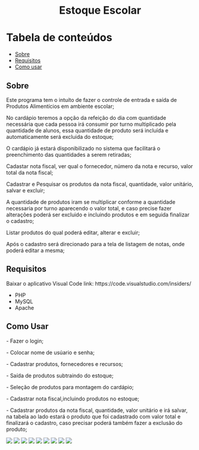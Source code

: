 <h1 align="center">Estoque Escolar</h1>

Tabela de conteúdos
=================
<!--ts-->
   * [Sobre](#Sobre)
   * [Requisitos](#requisitos)
   * [Como usar](#como-usar)
   
<!--te-->
<h2>Sobre</h2>         
<p> Este programa tem o intuíto de fazer o controle de entrada e saída de Produtos Alimentícios em ambiente escolar;</p>
<p> No cardápio teremos a opção da refeição do dia com quantidade necessária que cada pessoa irá consumir por turno multiplicado pela quantidade de alunos, essa quantidade de produto será incluída e automaticamente será excluida do estoque;</p>
<p> O cardápio já estará disponibilizado no sistema que facilitará o preenchimento das quantidades a serem retiradas;</p>
<p> Cadastar nota fiscal, ver qual o fornecedor, número da nota e recurso, valor total da nota fiscal;</p>
<p> Cadastrar e Pesquisar os produtos da nota fiscal, quantidade, valor unitário, salvar e excluir;</p>
<p> A quantidade de produtos iram se multiplicar conforme a quantidade necessaria por turno aparecendo o valor total, e caso precise fazer alterações poderá ser excluido e incluindo produtos e em seguida finalizar o cadastro;</p>
<p> Listar produtos do qual poderá editar, alterar e excluir;</p>
<p> Após o cadastro será direcionado para a tela de listagem de notas, onde poderá editar a mesma;</p>

<h2>Requisitos</h2>
<p>Baixar o aplicativo Visual Code link: https://code.visualstudio.com/insiders/ </p>
<ul>
  <li>PHP</li>
  <li>MySQL</li>
  <li>Apache</li>
 </ul>


<h2>Como Usar</h2>
<p>- Fazer o login;</p>
<p>- Colocar nome de usúario e senha;</p>
<p>- Cadastrar produtos, fornecedores e recursos;</p>
<p>- Saída de produtos subtraindo do estoque;</p>
<p>- Seleção de produtos para montagem do cardápio;</p>
<p>- Cadastrar nota fiscal,incluindo produtos no estoque;</p>
<p>- Cadastrar produtos da nota fiscal, quantidade, valor unitário e irá salvar, na tabela ao lado estará o produto que foi cadastrado com valor total e finalizará o cadastro, caso precisar poderá também fazer a exclusão do produto; </p>



<img src="https://i.imgur.com/OOudPWP.png"/>


<img src="https://i.imgur.com/536tmlu.png"/>


 <img src="https://i.imgur.com/LwCvMHu.png"/>
 
 
<img src="https://i.imgur.com/putXi5m.png"/>


<img src="https://i.imgur.com/exYoUgH.png"/>


<img src="https://i.imgur.com/SymB1n1.png"/>


<img src="https://i.imgur.com/WWCVmAy.png"/>


<img src="https://i.imgur.com/qoloBqX.png"/>



<img src="https://i.imgur.com/swh7Om7.png"/>






















   
